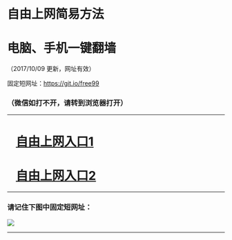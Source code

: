 ﻿# 自由上网简易方法

# 电脑、手机一键翻墙

（2017/10/09 更新，网址有效）

固定短网址：https://git.io/free99

### （微信如打不开，请转到浏览器打开）


***





# &nbsp;&nbsp; <a href="http://ft1130125610.fwq-tz-1001.info/fwqtz01.html?t=1009001641 " target="_blank">自由上网入口1</a>
# &nbsp;&nbsp; <a href="http://ft2957513707.fwq-tz-1002.info/fwqtz02.html?t=100900115847 " target="_blank">自由上网入口2</a>
***

### 请记住下图中固定短网址：

<img src="https://s3-us-west-2.amazonaws.com/fwq-1001/yjfq-20170905okok.png" /> 


***

